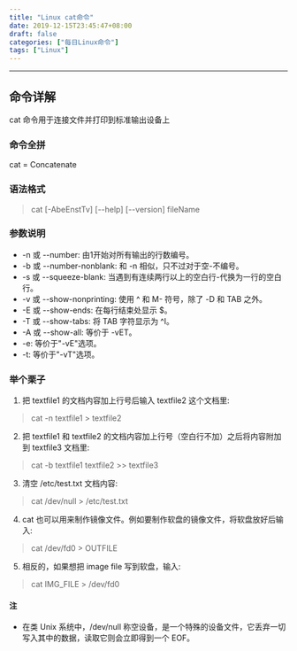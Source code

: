 ```yaml
---
title: "Linux cat命令"
date: 2019-12-15T23:45:47+08:00
draft: false
categories: ["每日Linux命令"]
tags: ["Linux"]
---
```


---

## 命令详解

cat 命令用于连接文件并打印到标准输出设备上

### 命令全拼
cat = Concatenate

### 语法格式

> cat [-AbeEnstTv] [--help] [--version] fileName

### 参数说明

- -n 或 --number: 由1开始对所有输出的行数编号。
- -b 或 --number-nonblank: 和 -n 相似，只不过对于空-不编号。
- -s 或 --squeeze-blank: 当遇到有连续两行以上的空白行-代换为一行的空白行。
- -v 或 --show-nonprinting: 使用 ^ 和 M- 符号，除了 -D 和 TAB 之外。
- -E 或 --show-ends: 在每行结束处显示 $。
- -T 或 --show-tabs: 将 TAB 字符显示为 ^I。
- -A 或 --show-all: 等价于 -vET。
- -e: 等价于"-vE"选项。
- -t: 等价于"-vT"选项。

### 举个栗子

1. 把 textfile1 的文档内容加上行号后输入 textfile2 这个文档里:

> cat -n textfile1 > textfile2

2. 把 textfile1 和 textfile2 的文档内容加上行号（空白行不加）之后将内容附加到 textfile3 文档里:

> cat -b textfile1 textfile2 >> textfile3

3. 清空 /etc/test.txt 文档内容:

> cat /dev/null > /etc/test.txt

4. cat 也可以用来制作镜像文件。例如要制作软盘的镜像文件，将软盘放好后输入:

> cat /dev/fd0 > OUTFILE

5. 相反的，如果想把 image file 写到软盘，输入:

> cat IMG_FILE > /dev/fd0

#### 注

- 在类 Unix 系统中，/dev/null 称空设备，是一个特殊的设备文件，它丢弃一切写入其中的数据，读取它则会立即得到一个 EOF。
